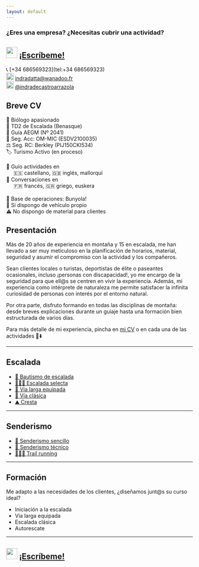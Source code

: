 ```yaml
---
layout: default
---
```


### ¿Eres una empresa? ¿Necesitas cubrir una actividad?
## <img src="https://raw.githubusercontent.com/FortAwesome/Font-Awesome/6.x/svgs/brands/whatsapp.svg" width="30" height="30"> [¡Escríbeme!](https://wa.me/+34686569323?text=Hola%20Indra,%20necesito%20un%20guía%20para%20una%20actividad.%0A%0AActividad:%20%0AFecha:%20%20%0AHorario%20aprox:%20%0ALocalización:%20%0A%0ANº%20de%20clientes:%20%0AIdioma:%20%0AMaterial%20de%20empresa:%20(sí/no)%0A%0ADetalles%20extra:%0APor%20ejemplo,%20¿Tengo%20que%20recoger%20clientes%20en%20el%20hotel?)

📞 [+34 686569323](tel:+34 686569323)<br>
<img src="https://raw.githubusercontent.com/FortAwesome/Font-Awesome/6.x/svgs/regular/envelope.svg" width="20" height="20"> [indradatta@wanadoo.fr](mailto:indradatta@wanadoo.fr)<br>
<img src="https://raw.githubusercontent.com/FortAwesome/Font-Awesome/6.x/svgs/brands/instagram.svg" width="20" height="20"> [@indradecastroarrazola](https://www.instagram.com/indradecastroarrazola/)<br>

## Breve CV
🦋 Biólogo apasionado<br>
📜 TD2 de Escalada (Benasque)<br>
🪪 Guía AEGM (Nº 2041)<br>
🏥 Seg. Acc: OM-MIC (ESDV2100035)<br>
⚖️ Seg. RC: Berkley (PIJ150CKI534)<br>
🏷 Turismo Activo (en proceso)<br>
<br>
💬 Guío actividades en <br>
&nbsp;&nbsp;&nbsp;&nbsp;&nbsp;🇪🇸 castellano, 🇬🇧 inglés, mallorquí<br>
💬 Conversaciones en <br>
&nbsp;&nbsp;&nbsp;&nbsp;&nbsp;🇫🇷 francés, 🇬🇷 griego, euskera<br>
<br>
🏡 Base de operaciones: Bunyola!<br>
🚗 Sí dispongo de vehículo propio<br>
⚠️ No dispongo de material para clientes

## Presentación
Más de 20 años de experiencia en montaña y 15 en escalada, me han llevado a ser muy meticuloso en la planificación de horarios, material, seguridad y asumir el compromiso con la actividad y los compañeros.

Sean clientes locales o turistas, deportistas de élite o paseantes ocasionales, incluso ¡personas con discapacidad!, yo me encargo de la seguridad para que ell@s se centren en vivir la experiencia. Además, mi experiencia como intérprete de naturaleza me permite satisfacer la infinita curiosidad de personas con interés por el entorno natural.

Por otra parte, disfruto formando en todas las disciplinas de montaña: desde breves explicaciones durante un guiaje hasta una formación bien estructurada de varios días.

Para más detalle de mi experiencia, pincha en [mi CV](./20230911.guia.pdf) o en cada una de las actividades 👀⬇️

* * *

## Escalada
*    [🥇 Bautismo de escalada](./actividades/bautismo.md)
*    [🧗🏻‍♀️ Escalada selecta](./actividades/deportiva-selecta.md)
*    [🔩 Vía larga equipada](./actividades/vía-larga-equipada.md)
*    [💎 Vía clásica](./actividades/vía-clásica.md)
*    [⛰️ Cresta](./actividades/cresta.md)

* * *

## Senderismo
*    [👟 Senderismo sencillo](./actividades/senderismo-sencillo.md)
*    [🥾 Senderismo técnico](./actividades/senderismo-técnico.md)
*    [🏃🏽‍♂️ Trail running](./actividades/trail.md)

* * *

## Formación
Me adapto a las necesidades de los clientes, ¿diseñamos junt@s su curso ideal?
*    Iniciación a la escalada
*    Via larga equipada
*    Escalada clásica
*    Autorescate

* * *

## <img src="https://raw.githubusercontent.com/FortAwesome/Font-Awesome/6.x/svgs/brands/whatsapp.svg" width="30" height="30"> [¡Escríbeme!](https://wa.me/+34686569323?text=Hola%20Indra,%20necesito%20un%20guía%20para%20una%20actividad.%0A%0AActividad:%20%0AFecha:%20%20%0AHorario%20aprox:%20%0ALocalización:%20%0A%0ANº%20de%20clientes:%20%0AIdioma:%20%0AMaterial%20de%20empresa:%20(sí/no)%0A%0ADetalles%20extra:%0APor%20ejemplo,%20¿Tengo%20que%20recoger%20clientes%20en%20el%20hotel?)

